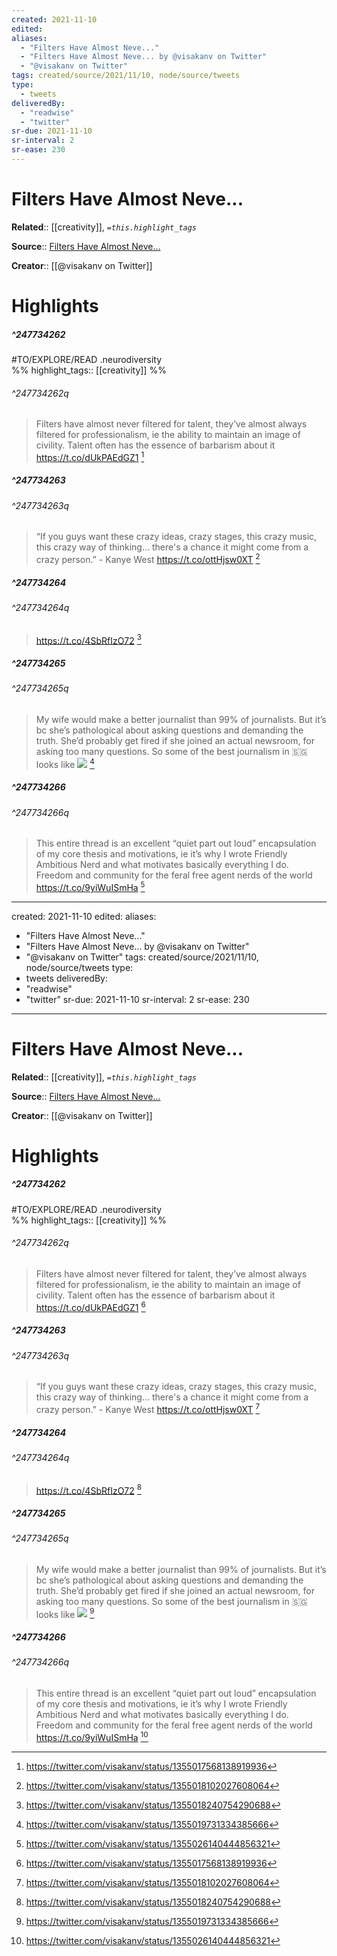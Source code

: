 ```yaml
---
created: 2021-11-10
edited:
aliases:
  - "Filters Have Almost Neve..."
  - "Filters Have Almost Neve... by @visakanv on Twitter"
  - "@visakanv on Twitter"
tags: created/source/2021/11/10, node/source/tweets
type: 
  - tweets
deliveredBy: 
  - "readwise"
  - "twitter"
sr-due: 2021-11-10
sr-interval: 2
sr-ease: 230
---
```

# Filters Have Almost Neve...

**Related**:: [[creativity]], 
*`=this.highlight_tags`*

**Source**:: [Filters Have Almost Neve...](https://twitter.com/visakanv/status/1355017568138919936)

**Creator**:: [[@visakanv on Twitter]]

# Highlights
##### ^247734262

#TO/EXPLORE/READ .neurodiversity  
%%
highlight_tags:: [[creativity]]
%%

###### ^247734262q

> Filters have almost never filtered for talent, they’ve almost always filtered for professionalism, ie the ability to maintain an image of civility. Talent often has the essence of barbarism about it https://t.co/dUkPAEdGZ1 
  [^247734262]

[^247734262]: https://twitter.com/visakanv/status/1355017568138919936

##### ^247734263

  


###### ^247734263q

> “If you guys want these crazy ideas, crazy stages, this crazy music, this crazy way of thinking… there's a chance it might come from a crazy person.” - Kanye West https://t.co/ottHjsw0XT 
  [^247734263]

[^247734263]: https://twitter.com/visakanv/status/1355018102027608064

##### ^247734264

  


###### ^247734264q

> https://t.co/4SbRfIzO72 
  [^247734264]

[^247734264]: https://twitter.com/visakanv/status/1355018240754290688

##### ^247734265

  


###### ^247734265q

> My wife would make a better journalist than 99% of journalists. But it’s bc she’s pathological about asking questions and demanding the truth. She’d probably get fired if she joined an actual newsroom, for asking too many questions. So some of the best journalism in 🇸🇬 looks like 
> ![](https://pbs.twimg.com/media/Es3_Qg7U0AAs0DK.jpg) 
  [^247734265]

[^247734265]: https://twitter.com/visakanv/status/1355019731334385666

##### ^247734266

  


###### ^247734266q

> This entire thread is an excellent “quiet part out loud” encapsulation of my core thesis and motivations, ie it’s why I wrote Friendly Ambitious Nerd and what motivates basically everything I do. Freedom and community for the feral free agent nerds of the world https://t.co/9yiWuISmHa 
  [^247734266]

[^247734266]: https://twitter.com/visakanv/status/1355026140444856321

---
created: 2021-11-10
edited:
aliases:
  - "Filters Have Almost Neve..."
  - "Filters Have Almost Neve... by @visakanv on Twitter"
  - "@visakanv on Twitter"
tags: created/source/2021/11/10, node/source/tweets
type: 
  - tweets
deliveredBy: 
  - "readwise"
  - "twitter"
sr-due: 2021-11-10
sr-interval: 2
sr-ease: 230
---
# Filters Have Almost Neve...

**Related**:: [[creativity]], 
*`=this.highlight_tags`*

**Source**:: [Filters Have Almost Neve...](https://twitter.com/visakanv/status/1355017568138919936)

**Creator**:: [[@visakanv on Twitter]]

# Highlights
##### ^247734262

#TO/EXPLORE/READ .neurodiversity  
%%
highlight_tags:: [[creativity]]
%%

###### ^247734262q

> Filters have almost never filtered for talent, they’ve almost always filtered for professionalism, ie the ability to maintain an image of civility. Talent often has the essence of barbarism about it https://t.co/dUkPAEdGZ1 
  [^247734262]

[^247734262]: https://twitter.com/visakanv/status/1355017568138919936

##### ^247734263

  


###### ^247734263q

> “If you guys want these crazy ideas, crazy stages, this crazy music, this crazy way of thinking… there's a chance it might come from a crazy person.” - Kanye West https://t.co/ottHjsw0XT 
  [^247734263]

[^247734263]: https://twitter.com/visakanv/status/1355018102027608064

##### ^247734264

  


###### ^247734264q

> https://t.co/4SbRfIzO72 
  [^247734264]

[^247734264]: https://twitter.com/visakanv/status/1355018240754290688

##### ^247734265

  


###### ^247734265q

> My wife would make a better journalist than 99% of journalists. But it’s bc she’s pathological about asking questions and demanding the truth. She’d probably get fired if she joined an actual newsroom, for asking too many questions. So some of the best journalism in 🇸🇬 looks like 
> ![](https://pbs.twimg.com/media/Es3_Qg7U0AAs0DK.jpg) 
  [^247734265]

[^247734265]: https://twitter.com/visakanv/status/1355019731334385666

##### ^247734266

  


###### ^247734266q

> This entire thread is an excellent “quiet part out loud” encapsulation of my core thesis and motivations, ie it’s why I wrote Friendly Ambitious Nerd and what motivates basically everything I do. Freedom and community for the feral free agent nerds of the world https://t.co/9yiWuISmHa 
  [^247734266]

[^247734266]: https://twitter.com/visakanv/status/1355026140444856321

